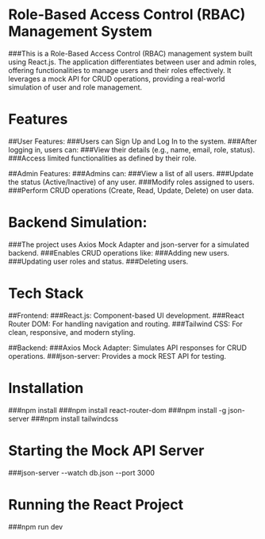 # Role-Based Access Control (RBAC) Management System
###This is a Role-Based Access Control (RBAC) management system built using React.js. The application differentiates between user and admin roles, offering functionalities to manage users and their roles effectively. It leverages a mock API for CRUD operations, providing a real-world simulation of user and role management.

# Features
##User Features:
###Users can Sign Up and Log In to the system.
###After logging in, users can:
###View their details (e.g., name, email, role, status).
###Access limited functionalities as defined by their role.

##Admin Features:
###Admins can:
###View a list of all users.
###Update the status (Active/Inactive) of any user.
###Modify roles assigned to users.
###Perform CRUD operations (Create, Read, Update, Delete) on user data.

# Backend Simulation:
###The project uses Axios Mock Adapter and json-server for a simulated backend.
###Enables CRUD operations like:
###Adding new users.
###Updating user roles and status.
###Deleting users.

# Tech Stack
##Frontend:
###React.js: Component-based UI development.
###React Router DOM: For handling navigation and routing.
###Tailwind CSS: For clean, responsive, and modern styling.

##Backend:
###Axios Mock Adapter: Simulates API responses for CRUD operations.
###json-server: Provides a mock REST API for testing.

# Installation
  ###npm install
  ###npm install react-router-dom
  ###npm install -g json-server
  ###npm install tailwindcss

# Starting the Mock API Server
  ###json-server --watch db.json --port 3000

# Running the React Project
  ###npm run dev














